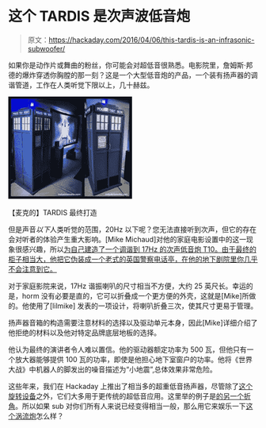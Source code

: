 # 这个 TARDIS 是次声波低音炮

> 原文：<https://hackaday.com/2016/04/06/this-tardis-is-an-infrasonic-subwoofer/>

如果你是动作片或舞曲的粉丝，你可能会对超低音很熟悉。电影院里，詹姆斯·邦德的爆炸穿透你胸膛的那一刻？这是一个大型低音炮的产品，一个装有扬声器的调谐管道，工作在人类听觉下限以上，几十赫兹。

[![[Mike's] TARDIS final build](img/94aef039e41bc2dfa74f0990226b6c3c.png)](https://hackaday.com/wp-content/uploads/2016/03/infrasound-subwoofer-tardis.jpg) 

【麦克的】TARDIS 最终打造

但是声音*以下*人类听觉的范围，20Hz 以下呢？您无法直接听到次声，但它的存在会对听者的体验产生重大影响。[Mike Michaud]对他的家庭电影设置中的这一现象很感兴趣，所以[为自己建造了一个调谐到 17Hz 的次声低音炮 T10。由于最终的柜子相当大，他把它伪装成一个老式的英国警察电话亭，在他的地下剧院里你几乎不会注意到它。](http://industriumvita.com/folded-tapped-horn-subwoofer-tuned-for-17hz/)

对于家庭影院来说，17Hz 谐振喇叭的尺寸相当不方便，大约 25 英尺长。幸运的是，horm 没有必要是直的，它可以折叠成一个更方便的外壳，这就是[Mike]所做的。他使用了[lilmike] 发表的一项设计，将喇叭折叠三次，使其尺寸更易于管理。

扬声器音箱的构造需要注意材料的选择以及驱动单元本身，因此[Mike]详细介绍了他拒绝的材料以及他对特定品牌底层地板的选择。

他认为最终的演讲者令人难以置信。他的驱动器额定功率为 500 瓦，但他只有一个放大器能够提供 100 瓦的功率，即使是他担心地下室窗户的功率。他将《世界大战》中机器人的脚发出的噪音描述为“小地震”,总体效果非常危险。

这些年来，我们在 Hackaday 上推出了相当多的超重低音扬声器，尽管除了[这个旋转设备](http://hackaday.com/2006/09/27/rotary-subwoofer/)之外，它们大多用于更传统的超低音应用。这里举的例子是[的另一个折角](http://hackaday.com/2012/11/26/a-folded-horn-enclosure-to-make-the-most-out-of-a-subwoofer/)。所以如果 sub 对你们所有人来说已经变得相当一般，那么用它来娱乐一下[这个涡流炮](http://hackaday.com/2015/06/08/subwoofer-vortex-cannon-300v-of-thwup/)怎么样？